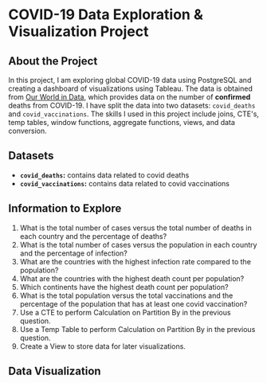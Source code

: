 # COVID-19 Data Exploration & Visualization Project

## About the Project
In this project, I am exploring global COVID-19 data using PostgreSQL and creating a dashboard of visualizations using Tableau. The data is obtained from [Our World in Data](https://ourworldindata.org/covid-deaths), which provides data on the number of **confirmed** deaths from COVID-19. I have split the data into two datasets: `covid_deaths` and `covid_vaccinations`. The skills I used in this project include joins, CTE's, temp tables, window functions, aggregate functions, views, and data conversion.

## Datasets
- **`covid_deaths`:** contains data related to covid deaths
- **`covid_vaccinations`:** contains data related to covid vaccinations
  
## Information to Explore
1. What is the total number of cases versus the total number of deaths in each country and the percentage of deaths?
2. What is the total number of cases versus the population in each country and the percentage of infection?
3. What are the countries with the highest infection rate compared to the population?
4. What are the countries with the highest death count per population?
5. Which continents have the highest death count per population?
6. What is the total population versus the total vaccinations and the percentage of the population that has at least one covid vaccination?
7. Use a CTE to perform Calculation on Partition By in the previous question.
8. Use a Temp Table to perform Calculation on Partition By in the previous question.
9. Create a View to store data for later visualizations.

## Data Visualization
